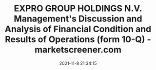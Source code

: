 ---
"title": "EXPRO GROUP HOLDINGS N.V. Management's Discussion and Analysis of Financial Condition and Results of Operations (form 10-Q) - marketscreener.com"
"date": "2021-11-8 21:34:15"
"feed_name": "GOOGLENEWSDRILLING"
"feed_website": "https://news.google.com/search?q=drilling%2Bincident&hl=en-US&gl=US&ceid=US:en"
"feed_rss": "https://news.google.com/rss/search?q=drilling%2Bincident&hl=en-US&gl=US&ceid=US:en"
"link": "https://www.marketscreener.com/quote/stock/EXPRO-GROUP-HOLDINGS-N-V-13874149/news/EXPRO-GROUP-HOLDINGS-N-V-Management-s-Discussion-and-Analysis-of-Financial-Condition-and-Results-o-36945762/"
"source": "{'href': 'https://www.marketscreener.com', 'title': 'marketscreener.com'}"
"file": "_posts/2021-1-1-b6344c5dc0c1658c452a2c27d74341f3e678ebf1.md"
"accident": "0"
"drilling": "0"
"dead": "0"
"injured": "0"
"arrested": "0"
"place": "unknown place"
"where": "unknown site"
"causes": "unknown"
"place_uri": "unknown place"
---